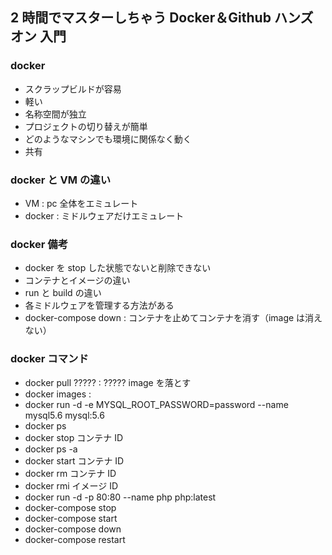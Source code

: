 ## 2 時間でマスターしちゃう Docker＆Github ハンズオン 入門

### docker

- スクラップビルドが容易
- 軽い
- 名称空間が独立
- プロジェクトの切り替えが簡単
- どのようなマシンでも環境に関係なく動く
- 共有

### docker と VM の違い

- VM : pc 全体をエミュレート
- docker : ミドルウェアだけエミュレート

### docker 備考

- docker を stop した状態でないと削除できない
- コンテナとイメージの違い
- run と build の違い
- 各ミドルウェアを管理する方法がある
- docker-compose down : コンテナを止めてコンテナを消す（image は消えない）

### docker コマンド

- docker pull ????? : ????? image を落とす
- docker images :
- docker run -d -e MYSQL_ROOT_PASSWORD=password --name mysql5.6 mysql:5.6
- docker ps
- docker stop コンテナ ID
- docker ps -a
- docker start コンテナ ID
- docker rm コンテナ ID
- docker rmi イメージ ID
- docker run -d -p 80:80 --name php php:latest
- docker-compose stop
- docker-compose start
- docker-compose down
- docker-compose restart
